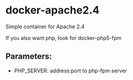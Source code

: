 # docker-apache2.4

Simple container for Apache 2.4

If you also want php, look for docker-php5-fpm


## Parameters:

* PHP_SERVER: address:port to php-fpm server
